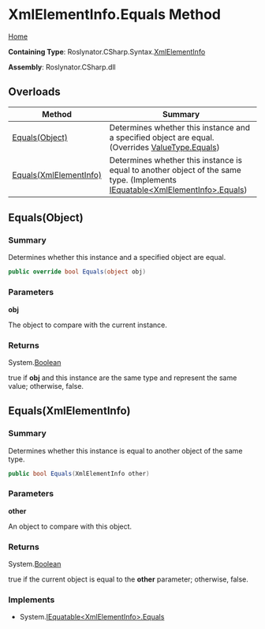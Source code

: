 # XmlElementInfo\.Equals Method

[Home](../../../../../README.md)

**Containing Type**: Roslynator\.CSharp\.Syntax\.[XmlElementInfo](../README.md)

**Assembly**: Roslynator\.CSharp\.dll

## Overloads

| Method | Summary |
| ------ | ------- |
| [Equals(Object)](#Roslynator_CSharp_Syntax_XmlElementInfo_Equals_System_Object_) | Determines whether this instance and a specified object are equal\. \(Overrides [ValueType.Equals](https://docs.microsoft.com/en-us/dotnet/api/system.valuetype.equals)\) |
| [Equals(XmlElementInfo)](#Roslynator_CSharp_Syntax_XmlElementInfo_Equals_Roslynator_CSharp_Syntax_XmlElementInfo_) | Determines whether this instance is equal to another object of the same type\. \(Implements [IEquatable\<XmlElementInfo>.Equals](https://docs.microsoft.com/en-us/dotnet/api/system.iequatable-1.equals)\) |

## Equals\(Object\) <a name="Roslynator_CSharp_Syntax_XmlElementInfo_Equals_System_Object_"></a>

### Summary

Determines whether this instance and a specified object are equal\.

```csharp
public override bool Equals(object obj)
```

### Parameters

**obj**

The object to compare with the current instance\. 

### Returns

System\.[Boolean](https://docs.microsoft.com/en-us/dotnet/api/system.boolean)

true if **obj** and this instance are the same type and represent the same value; otherwise, false\. 

## Equals\(XmlElementInfo\) <a name="Roslynator_CSharp_Syntax_XmlElementInfo_Equals_Roslynator_CSharp_Syntax_XmlElementInfo_"></a>

### Summary

Determines whether this instance is equal to another object of the same type\.

```csharp
public bool Equals(XmlElementInfo other)
```

### Parameters

**other**

An object to compare with this object\.

### Returns

System\.[Boolean](https://docs.microsoft.com/en-us/dotnet/api/system.boolean)

true if the current object is equal to the **other** parameter; otherwise, false\.

### Implements

* System\.[IEquatable\<XmlElementInfo>.Equals](https://docs.microsoft.com/en-us/dotnet/api/system.iequatable-1.equals)
